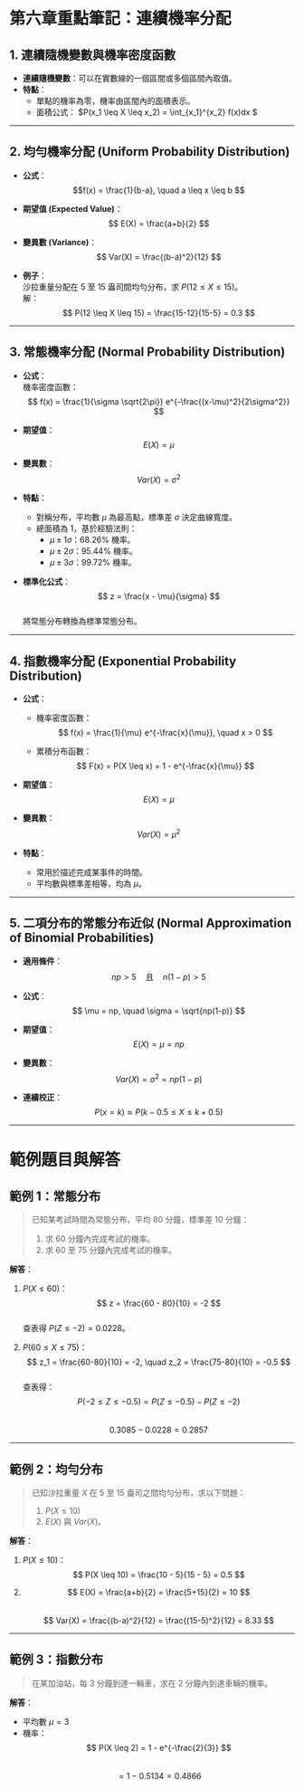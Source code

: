 # 第六章重點筆記：連續機率分配

## 1. **連續隨機變數與機率密度函數**

- **連續隨機變數**：可以在實數線的一個區間或多個區間內取值。
- **特點**：
  - 單點的機率為零，機率由區間內的面積表示。
  - 面積公式： $P(x_1 \leq X \leq x_2) = \int_{x_1}^{x_2} f(x)dx $

---

## 2. **均勻機率分配 (Uniform Probability Distribution)**

- **公式**：
  $$f(x) = \frac{1}{b-a}, \quad a \leq x \leq b
  $$

- **期望值 (Expected Value)**：  
  $$
  E(X) = \frac{a+b}{2}
  $$

- **變異數 (Variance)**：  
  $$
  Var(X) = \frac{(b-a)^2}{12}
  $$

- **例子**：  
  沙拉重量分配在 5 至 15 盎司間均勻分布，求 $P(12 \leq X \leq 15)$。  
  解：  
  $$
  P(12 \leq X \leq 15) = \frac{15-12}{15-5} = 0.3
  $$

---

## 3. **常態機率分配 (Normal Probability Distribution)**

- **公式**：  
  機率密度函數：  
  $$
  f(x) = \frac{1}{\sigma \sqrt{2\pi}} e^{-\frac{(x-\mu)^2}{2\sigma^2}}
  $$

- **期望值**：  
  $$
  E(X) = \mu
  $$

- **變異數**：  
  $$
  Var(X) = \sigma^2
  $$

- **特點**：
  - 對稱分布，平均數 $\mu$ 為最高點，標準差 $\sigma$ 決定曲線寬度。
  - 總面積為 1，基於經驗法則：
    - $\mu \pm 1\sigma$：68.26% 機率。
    - $\mu \pm 2\sigma$：95.44% 機率。
    - $\mu \pm 3\sigma$：99.72% 機率。

- **標準化公式**：  
  $$
  z = \frac{x - \mu}{\sigma}
  $$  
  將常態分布轉換為標準常態分布。

---

## 4. **指數機率分配 (Exponential Probability Distribution)**

- **公式**：
  - 機率密度函數：  
    $$
    f(x) = \frac{1}{\mu} e^{-\frac{x}{\mu}}, \quad x > 0
    $$

  - 累積分布函數：  
    $$
    F(x) = P(X \leq x) = 1 - e^{-\frac{x}{\mu}}
    $$

- **期望值**：  
  $$
  E(X) = \mu
  $$

- **變異數**：  
  $$
  Var(X) = \mu^2
  $$

- **特點**：
  - 常用於描述完成某事件的時間。
  - 平均數與標準差相等，均為 $\mu$。

---

## 5. **二項分布的常態分布近似 (Normal Approximation of Binomial Probabilities)**

- **適用條件**：  
  $$
  np > 5 \quad \text{且} \quad n(1-p) > 5
  $$

- **公式**：  
  $$
  \mu = np, \quad \sigma = \sqrt{np(1-p)}
  $$

- **期望值**：  
  $$
  E(X) = \mu = np
  $$

- **變異數**：  
  $$
  Var(X) = \sigma^2 = np(1-p)
  $$

- **連續校正**：  
  $$
  P(x = k) \approx P(k-0.5 \leq X \leq k+0.5)
  $$

---

# 範例題目與解答

## 範例 1：常態分布

> 已知某考試時間為常態分布，平均 80 分鐘，標準差 10 分鐘：
> 1. 求 60 分鐘內完成考試的機率。
> 2. 求 60 至 75 分鐘內完成考試的機率。

**解答**：

1. $P(X \leq 60)$：  
   $$
   z = \frac{60 - 80}{10} = -2
   $$  
   查表得 $P(Z \leq -2) = 0.0228$。

2. $P(60 \leq X \leq 75)$：  
   $$
   z_1 = \frac{60-80}{10} = -2, \quad z_2 = \frac{75-80}{10} = -0.5
   $$  
   查表得：  
   $$
   P(-2 \leq Z \leq -0.5) = P(Z \leq -0.5) - P(Z \leq -2)
   $$  
   $$
   0.3085 - 0.0228 = 0.2857
   $$

---

## 範例 2：均勻分布

> 已知沙拉重量 $X$ 在 5 至 15 盎司之間均勻分布，求以下問題：
> 1. $P(X \leq 10)$
> 2. $E(X)$ 與 $Var(X)$。

**解答**：

1. $P(X \leq 10)$：  
   $$
   P(X \leq 10) = \frac{10 - 5}{15 - 5} = 0.5
   $$

2.  
   $$
   E(X) = \frac{a+b}{2} = \frac{5+15}{2} = 10
   $$  
   $$
   Var(X) = \frac{(b-a)^2}{12} = \frac{(15-5)^2}{12} = 8.33
   $$

---

## 範例 3：指數分布

> 在某加油站，每 3 分鐘到達一輛車，求在 2 分鐘內到達車輛的機率。

**解答**：

- 平均數 $\mu = 3$
- 機率：  
  $$
  P(X \leq 2) = 1 - e^{-\frac{2}{3}}
  $$  
  $$
  = 1 - 0.5134 = 0.4866
  $$

